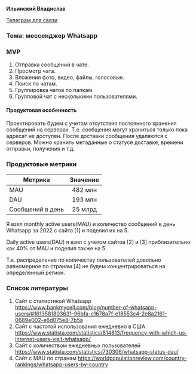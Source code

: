 **Ильинский Владислав**

[Телеграм для связи](https://t.me/Vilin0)

### Тема: мессенджер Whatsapp

### MVP

1. Отправка сообщений в чате.
2. Просмотр чата.
3. Вложения фото, видео, файлы, голосовые.
4. Поиск по чатам.
5. Группировка чатов по папкам.
6. Групповой чат с несколькими пользователями.

#### Продуктовая особенность

Проектировать будем с учетом отсутствия постоянного хранения сообщений на серверах.
Т.е. сообщения могут храниться только пока адресат не доступен. 
После доставки сообщения удаляются с серверов.
Можно хранить метаданные о статусе доставке, времени отправки, получения и т.д.

### Продуктовые метрики

| Метрика          | Значение |
|------------------|:--------:|
| MAU              | 482  млн |
| DAU              | 193 млн  |
| Сообщений в день | 25 млрд  |

Я взял monthly active users(MAU) и количество сообщений в день
Whatsapp за 2022 с сайта [1] и поделил их на 5.

Daily active users(DAU) я взял с учетом сайтов [2] и [3]
приблизительно как 40% от MAU и поделил также на 5.

Т.к. распределение по количеству пользователей довольно равномерное по странам [4] 
не будем концентрироваться на определенный регион.

### Список литературы

1. Сайт с статистикой Whatsapp https://www.bankmycell.com/blog/number-of-whatsapp-users/#1613581803631-96bfa-c1678a7f-e18553c4-2e8a2161-0689e002-e6d075e8-7b5a
2. Сайт с частотой использования ежедневно в США https://www.statista.com/statistics/814813/frequency-with-which-us-internet-users-visit-whatsapp/
3. Сайт с количеством ежедневных пользователей https://www.statista.com/statistics/730306/whatsapp-status-dau/
4. Сайт с MAU по странам https://worldpopulationreview.com/country-rankings/whatsapp-users-by-country